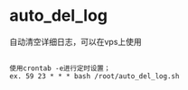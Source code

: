 # auto_del_log

自动清空详细日志，可以在vps上使用

<pre><code>
使用crontab -e进行定时设置；
ex. 59 23 * * * bash /root/auto_del_log.sh
</code></pre>

